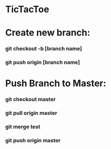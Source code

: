 # TicTacToe

# Create new branch:
### git checkout -b [branch name]
### git push origin [branch name]
###  


# Push Branch to Master:
### git checkout master
### git pull origin master
### git merge test
### git push origin master


